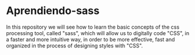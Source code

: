 # Aprendiendo-sass


In this repository we will see how to learn the basic concepts of the css processing tool, called "sass", which will allow us to digitally code "CSS", in a faster and more intuitive way, in order to be more effective, fast and organized in the process of designing styles with "CSS". 